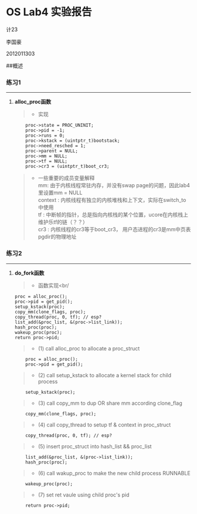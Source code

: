 # OS Lab4 实验报告

计23

李国豪

2012011303

##概述

### 练习1
---
1.	<b>alloc_proc函数</b>
	> * 实现<br/>
	```
        proc->state = PROC_UNINIT;
        proc->pid = -1;
        proc->runs = 0;
        proc->kstack = (uintptr_t)bootstack;
        proc->need_resched = 1;
        proc->parent = NULL;
        proc->mm = NULL;
        proc->tf = NULL;
        proc->cr3 = (uintptr_t)boot_cr3;
	```
	> * 一些重要的成员变量解释<br/>
	  mm: 由于内核线程常驻内存，并没有swap page的问题，因此lab4里设置mm = NULL<br/>
	  context : 内核线程有独立的内核堆栈和上下文，实际在switch_to中使用<br/>
	  tf : 中断帧的指针，总是指向内核栈的某个位置，ucore在内核栈上维护乐tf的链（？？）<br/>
	  cr3 : 内核线程的cr3等于boot_cr3， 用户态进程的cr3是mm中页表pgdir的物理地址<br/>
	
### 练习2
---
1.	<b>do_fork函数</b>
	> * 函数实现<br/
	```
    proc = alloc_proc();
    proc->pid = get_pid();
    setup_kstack(proc);
    copy_mm(clone_flags, proc);
    copy_thread(proc, 0, tf); // esp?
    list_add(&proc_list, &(proc->list_link));
    hash_proc(proc);
    wakeup_proc(proc);
    return proc->pid;
	```

	> * (1) call alloc_proc to allocate a proc_struct<br/>
	```
	    proc = alloc_proc();
		proc->pid = get_pid();
	```
	> * (2) call setup_kstack to allocate a kernel stack for child process<br/>
	```
	    setup_kstack(proc);
	```
	> * (3) call copy_mm to dup OR share mm according clone_flag<br/>
	```
	    copy_mm(clone_flags, proc);
	```
	> * (4) call copy_thread to setup tf & context in proc_struct<br/>
	```
	    copy_thread(proc, 0, tf); // esp?
	```
	> * (5) insert proc_struct into hash_list && proc_list<br/>
	```
	    list_add(&proc_list, &(proc->list_link));
    	hash_proc(proc);
	```
	> * (6) call wakup_proc to make the new child process RUNNABLE<br/>
	```
	    wakeup_proc(proc);
	```
	> * (7) set ret vaule using child proc's pid<br/>
	```
	    return proc->pid;
	```

